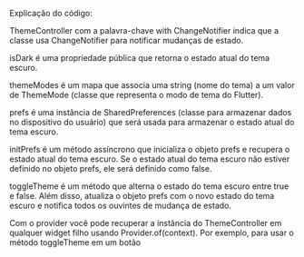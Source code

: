 Explicação do código:

ThemeController com a palavra-chave with ChangeNotifier indica que a classe usa ChangeNotifier para notificar mudanças de estado.

isDark é uma propriedade pública que retorna o estado atual do tema escuro.

themeModes é um mapa que associa uma string (nome do tema) a um valor de ThemeMode (classe que representa o modo de tema do Flutter).

prefs é uma instância de SharedPreferences (classe para armazenar dados no dispositivo do usuário) que será usada para armazenar o estado atual do tema escuro.

initPrefs é um método assíncrono que inicializa o objeto prefs e recupera o estado atual do tema escuro. Se o estado atual do tema escuro não estiver definido no objeto prefs, ele será definido como false.

toggleTheme é um método que alterna o estado do tema escuro entre true e false. Além disso, atualiza o objeto prefs com o novo estado do tema escuro e notifica todos os ouvintes de mudança de estado.

Com o provider você pode recuperar a instância do ThemeController em qualquer widget filho usando Provider.of<ThemeController>(context). Por exemplo, para usar o método toggleTheme em um botão
